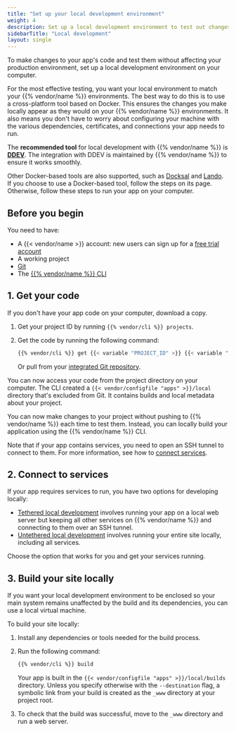 ```yaml
---
title: "Set up your local development environment"
weight: 4
description: Set up a local development environment to test out changes to your app's code.
sidebarTitle: "Local development"
layout: single
---
```


To make changes to your app's code and test them without affecting your production environment,
set up a local development environment on your computer.

For the most effective testing, you want your local environment to match your {{% vendor/name %}} environments.
The best way to do this is to use a cross-platform tool based on Docker.
This ensures the changes you make locally appear as they would on your {{% vendor/name %}} environments.
It also means you don't have to worry about configuring your machine with
the various dependencies, certificates, and connections your app needs to run.

The **recommended tool** for local development with {{% vendor/name %}} is **[DDEV](./ddev.md)**.
The integration with DDEV is maintained by {{% vendor/name %}} to ensure it works smoothly.

Other Docker-based tools are also supported, such as [Docksal](./docksal.md) and [Lando](./lando.md).
If you choose to use a Docker-based tool, follow the steps on its page. Otherwise, follow these steps to run
your app on your computer.

## Before you begin

You need to have:

*   A {{< vendor/name >}} account:
    new users can sign up for a [free trial account](https://auth.api.platform.sh/register)
*   A working project
*   [Git](https://git-scm.com/downloads)
*   The [{{% vendor/name %}} CLI](../../administration/cli/_index.md)

## 1. Get your code

If you don't have your app code on your computer, download a copy.

1.  Get your project ID by running `{{% vendor/cli %}} projects`.

2.  Get the code by running the following command:

    ```bash
    {{% vendor/cli %}} get {{< variable "PROJECT_ID" >}} {{< variable "TARGET_DIRECTORY_NAME" >}}
    ```

    Or pull from your [integrated Git repository](../../integrations/source/_index.md).

You can now access your code from the project directory on your computer.
The CLI created a `{{< vendor/configfile "apps" >}}/local` directory that's excluded from Git.
It contains builds and local metadata about your project.

You can now make changes to your project without pushing to {{% vendor/name %}} each time to test them.
Instead, you can locally build your application using the {{% vendor/name %}} CLI.

Note that if your app contains services, you need to open an SSH tunnel to connect to them.
For more information, see how to [connect services](../../add-services#2-connect-the-service).

## 2. Connect to services

If your app requires services to run, you have two options for developing locally:

*   [Tethered local development](./tethered.md) involves running your app on a local web server
    but keeping all other services on {{% vendor/name %}} and connecting to them over an SSH tunnel.
*   [Untethered local development](./untethered.md) involves running your entire site locally,
    including all services.

Choose the option that works for you and get your services running.

## 3. Build your site locally

If you want your local development environment to be enclosed
so your main system remains unaffected by the build and its dependencies,
you can use a local virtual machine.

To build your site locally:

1.  Install any dependencies or tools needed for the build process.

2.  Run the following command:

    ```bash
    {{% vendor/cli %}} build
    ```

    Your app is built in the `{{< vendor/configfile "apps" >}}/local/builds` directory.
    Unless you specify otherwise with the `--destination` flag,
    a symbolic link from your build is created as the `_www` directory at your project root.

3.  To check that the build was successful, move to the `_www` directory
    and run a web server.
